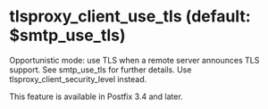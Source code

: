 # tlsproxy_client_use_tls (default: $smtp_use_tls)
 Opportunistic mode: use TLS when a remote server announces TLS
support. See smtp\_use\_tls for further details. Use
tlsproxy\_client\_security\_level instead. 


 This feature is available in Postfix 3.4 and later. 


